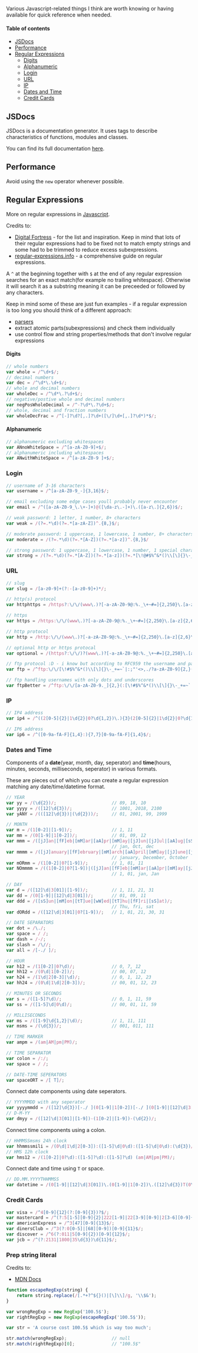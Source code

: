 Various Javascript-related things I think are worth knowing or having available for quick reference when needed.



#### Table of contents
* [JSDocs](#JSDocs)
* [Performance](#performance)
* [Regular Expressions](#regular-expressions)
    * [Digits](#digits)
    * [Alphanumeric](#alphanumeric)
    * [Login](#login)
    * [URL](#url)
    * [IP](#ip)
    * [Dates and Time](#dates-and-time)
    * [Credit Cards](#credit-cards)

## JSDocs
JSDocs is a documentation generator. It uses tags to describe characteristics of functions, modules and classes.

You can find its full documentation [here](http://usejsdoc.org/).

## Performance
Avoid using the `new` operator whenever possible.

## Regular Expressions
More on regular expressions in [Javascript](/javascript/md/es5.md#regular-expressions).

Credits to: 
* [Digital Fortress](https://digitalfortress.tech/tricks/top-15-commonly-used-regex/) - for the list and inspiration. Keep in mind that lots of their regular expressions had to be fixed not to match empty strings and some had to be trimmed to reduce excess subexpressions.
* [regular-expressions.info](https://www.regular-expressions.info) - a comprehensive guide on regular expressions.

A `^` at the beginning together with `$` at the end of any regular expression searches for an exact match(for example no trailing whitespace). Otherwise it will search it as a substring meaning it can be preceeded or followed by any characters.

Keep in mind some of these are just fun examples - if a regular expression is too long you should think of a different approach:
* [parsers](/resources/glossary.md#accessor)
* extract atomic parts(subexpressions) and check them individually
* use control flow and string properties/methods that don't involve regular expressions

#### Digits
``` javascript
// whole numbers
var whole = /^\d+$/;
// decimal numbers
var dec = /^\d*\.\d+$/;
// whole and decimal numbers
var wholeDec = /^\d*\.?\d+$/;
// negative/postive whole and decimal numbers
var negPosWholeDecimal = /^-?\d*\.?\d+$/;
// whole, decimal and fraction numbers
var wholeDecFrac = /^[-]?\d?[,.]?\d+([\/]\d+[,.]?\d*)*$/;
```

#### Alphanumeric
``` javascript
// alphanumeric excluding whitespaces
var ANnoWhiteSpace = /^[a-zA-Z0-9]+$/;
// alphanumeric including whitespaces
var ANwithWhiteSpace = /^[a-zA-Z0-9 ]+$/;
```

### Login
``` javascript
// username of 3-16 characters
var username = /^[a-zA-Z0-9_-]{3,16}$/;

// email excluding some edge cases youll probably never encounter
var email = /^([a-zA-Z0-9_\.\+-]+)@([\da-z\.-]+)\.([a-z\.]{2,6})$/;

// weak password: 1 letter, 1 number, 8+ characters
var weak = /(?=.*\d)(?=.*[a-zA-Z])^.{8,}$/;

// moderate password: 1 uppercase, 1 lowercase, 1 number, 8+ characters
var moderate = /(?=.*\d)(?=.*[A-Z])(?=.*[a-z])^.{8,}$/

// strong password: 1 uppercase, 1 lowercase, 1 number, 1 special character, 8+ characters
var strong = /(?=.*\d)(?=.*[A-Z])(?=.*[a-z])(?=.*[\!@#$%^&*()\\[\]{}\-_+=~`|:;"'<>,./?])^.{8,}$/;
```

### URL
``` javascript
// slug
var slug = /[a-z0-9]+(?:-[a-z0-9]+)*/;

// http(s) protocol
var httphttps = /https?:\/\/(www\.)?[-a-zA-Z0-9@:%._\+~#=]{2,250}\.[a-z]{2,6}\b([-a-zA-Z0-9@:%_\+.~#()?&//=]*)/;

// https
var https = /https:\/\/(www\.)?[-a-zA-Z0-9@:%._\+~#=]{2,250}\.[a-z]{2,6}\b([-a-zA-Z0-9@:%_\+.~#()?&//=]*)/;

// http protocol
var http = /http:\/\/(www\.)?[-a-zA-Z0-9@:%._\+~#=]{2,250}\.[a-z]{2,6}\b([-a-zA-Z0-9@:%_\+.~#()?&//=]*)/;

// optional http or https protocal
var optional = /(https?:\/\/)?(www\.)?[-a-zA-Z0-9@:%._\+~#=]{2,250}\.[a-z]{2,6}\b([-a-zA-Z0-9@:%_\+.~#()?&//=]*)/;

// ftp protocol :D - i know but according to RFC959 the username and password can contain almost all ASCII characters
var ftp = /^ftp:\/\/[\!#$%^&*()\\[\]{}\-_+=~`|:;"'<>,./?a-zA-Z0-9]{2,}(:[\!#$%^&*()\\[\]{}\-_+=~`|:;"'<>,./?a-zA-Z0-9]+)?@[-a-zA-Z0-9@:%._\+~#=]{2,250}\.[a-z]{2,6}\b([-a-zA-Z0-9@:%_\+.~#()?&//=]*)$/;

// ftp handling usernames with only dots and underscores
var ftpBetter = /^ftp:\/\/[a-zA-Z0-9._]{2,}(:[\!#$%^&*()\\[\]{}\-_+=~`|:;"'<>,./?a-zA-Z0-9]+)?@[-a-zA-Z0-9@:%._\+~#=]{2,250}\.[a-z]{2,6}\b([-a-zA-Z0-9@:%_\+.~#()?&//=]*)$/;
```

### IP
``` javascript
// IP4 address
var ip4 = /^((2[0-5]{2}|1\d{2}|0?\d{1,2})\.){3}(2[0-5]{2}|1\d{2}|0?\d{1,2})$/;

// IP6 address
var ip6 = /^([0-9a-fA-F]{1,4}:){7,7}[0-9a-fA-F]{1,4}$/;
```

### Dates and Time
Components of a __date__(year, month, day, seperator) and __time__(hours, minutes, seconds, milliseconds, seperator) in various formats.

These are pieces out of which you can create a regular expression matching any date/time/datetime format.
``` javascript
// YEAR
var yy = /(\d{2})/;                     // 89, 18, 10
var yyyy = /([12]\d{3})/;               // 1001, 2018, 2100 
var yANY = /(([12]\d{3})|(\d{2}))/;     // 01, 2001, 99, 1999

// MONTH
var m = /(1[0-2]|[1-9])/;               // 1, 11
var mm = /(0[1-9]|1[0-2])/;             // 01, 09, 12
var mmm = /([jJ]an|[fF]eb|[mM]ar|[aA]pr|[mM]ay|[jJ]un|[jJ]ul|[aA]ug|[sS]ep|[oO]ct|[nN]ov|[dD]ec)/;
                                        // jan, Oct, dec
var mmmm = /([jJ]anuary|[fF]ebruary|[mM]arch|[aA]pril|[mM]ay|[jJ]une|[jJ]uly|[aA]ugust|[sS]eptember|[oO]ctober|[nN]ovember|[dD]ecember)/;
                                        // january, December, October
var mORmm = /(1[0-2]|0?[1-9])/;         // 1, 01, 11
var NOmmmm = /((1[0-2]|0?[1-9])|([jJ]an|[fF]eb|[mM]ar|[aA]pr|[mM]ay|[jJ]un|[jJ]ul|[aA]ug|[sS]ep|[oO]ct|[nN]ov|[dD]ec))/;
                                        // 1, 01, jan, Jan

// DAY
var d = /([12]\d|3[01]|[1-9])/;         // 1, 11, 21, 31
var dd = /(0[1-9]|[12]\d|3[01])/;       // 01, 09, 11
var ddd = /([sS]un|[mM]on|[tT]ue|[wW]ed|[tT]hu|[fF]ri|[sS]at)/;
                                        // Thu, fri, sat
var dORdd = /([12]\d|3[01]|0?[1-9])/;   // 1, 01, 21, 30, 31

// DATE SEPARATORS
var dot = /\./;
var space = / /;
var dash = /-/;
var slash = /\//;
var all = /[-./ ]/;

// HOUR
var h12 = /(1[0-2]|0?\d)/;              // 0, 7, 12
var hh12 = /(0\d|1[0-2])/;              // 00, 07, 12
var h24 = /(1\d|2[0-3]|\d)/;            // 0, 1, 12, 23
var hh24 = /(0\d|1\d|2[0-3])/;          // 00, 01, 12, 23 

// MINUTES OR SECONDS
var s = /([1-5]?\d)/;                   // 0, 1, 11, 59
var ss = /([1-5]\d|0\d)/;               // 00, 01, 11, 59

// MILLISECONDS
var ms = /([1-9]\d{1,2}|\d)/;           // 1, 11, 111
var msms = /(\d{3})/;                   // 001, 011, 111

// TIME MARKER
var ampm = /(am|AM|pm|PM)/;             

// TIME SEPARATOR
var colon = /:/;
var space = / /;

// DATE-TIME SEPERATORS
var spaceORT = /[ T]/;
```

Connect date components using date seperators.
``` javascript
// YYYYMMDD with any seperator
var yyyymmdd = /([12]\d{3})[-./ ](0[1-9]|1[0-2])[-./ ](0[1-9]|[12]\d|3[01])/;
// D-M-YY
var dmyy = /([12]\d|3[01]|[1-9])-(1[0-2]|[1-9])-(\d{2})/;
```

Connect time components using a colon.
``` javascript
// HHMMSSmsms 24h clock
var hhmmssmili = /(0\d|1\d|2[0-3]):([1-5]\d|0\d):([1-5]\d|0\d):(\d{3})/;
// HMS 12h clock
var hms12 = /(1[0-2]|0?\d):([1-5]?\d):([1-5]?\d) (am|AM|pm|PM)/;
```

Connect date and time using `T` or space.
``` javascript
// DD.MM.YYYYTHHMMSS
var datetime = /(0[1-9]|[12]\d|3[01])\.(0[1-9]|1[0-2])\.([12]\d{3})T(0\d|1\d|2[0-3]):([1-5]\d|0\d):([1-5]\d|0\d)/;
```

### Credit Cards
``` javascript
var visa = /^4[0-9]{12}(?:[0-9]{3})?$/;
var mastercard = /^(?:5[1-5][0-9]{2}|222[1-9]|22[3-9][0-9]|2[3-6][0-9]{2}|27[01][0-9]|2720)[0-9]{12}$/;
var americanExpress = /^3[47][0-9]{13}$/;
var dinersClub = /^3(?:0[0-5]|[68][0-9])[0-9]{11}$/;
var discover = /^6(?:011|5[0-9]{2})[0-9]{12}$/;
var jcb = /^(?:2131|1800|35\d{3})\d{11}$/;
```


### Prep string literal
Credits to: 
* [MDN Docs](https://developer.mozilla.org/en-US/docs/Web/JavaScript/Guide/Regular_Expressions#special-unicode-escape)
``` javascript
function escapeRegExp(string) {
    return string.replace(/[.*+?^${}()|[\]\\]/g, '\\$&');
}

var wrongRegExp = new RegExp('100.5$');
var rightRegExp = new RegExp(escapeRegExp('100.5$'));

var str = 'A course cost 100.5$ which is way too much';

str.match(wrongRegExp);                 // null
str.match(rightRegExp)[0];              // "100.5$"
```